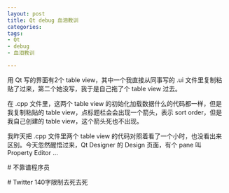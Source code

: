 ```yaml
---
layout: post
title: Qt debug 血泪教训
categories: 
tags:
- Qt
- debug
- 血泪教训

---
```


用 Qt 写的界面有2个 table view，其中一个我直接从同事写的 .ui 文件里复制粘贴了过来，第二个她没写，我于是自己拖了个 table view 过去。

在 .cpp 文件里，这两个 table view 的初始化加载数据什么的代码都一样，但是我复制粘贴的 table view，点标题栏会会出现一个箭头，表示 sort order，但是我自己创建的 table view，这个箭头死也不出现。

我昨天把 .cpp 文件里两个 table view 的代码对照着看了一个小时，也没看出来区别。今天忽然醒悟过来，Qt Designer 的 Design 页面，有个 pane 叫 Property Editor ...

&#35; 不靠谱程序员

&#35; Twitter 140字限制去死去死